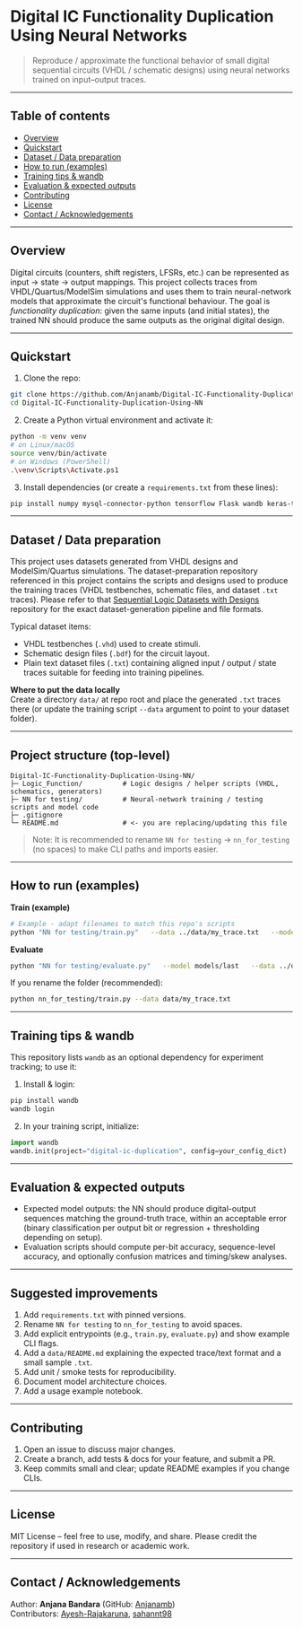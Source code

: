 # Digital IC Functionality Duplication Using Neural Networks

> Reproduce / approximate the functional behavior of small digital sequential circuits (VHDL / schematic designs) using neural networks trained on input–output traces.

---

## Table of contents

- [Overview](#overview)  
- [Quickstart](#quickstart)  
- [Dataset / Data preparation](#dataset--data-preparation)  
- [How to run (examples)](#how-to-run-examples)  
- [Training tips & wandb](#training-tips--wandb)  
- [Evaluation & expected outputs](#evaluation--expected-outputs)  
- [Contributing](#contributing)  
- [License](#license)  
- [Contact / Acknowledgements](#contact--acknowledgements)

---

## Overview

Digital circuits (counters, shift registers, LFSRs, etc.) can be represented as input → state → output mappings. This project collects traces from VHDL/Quartus/ModelSim simulations and uses them to train neural-network models that approximate the circuit's functional behaviour. The goal is *functionality duplication*: given the same inputs (and initial states), the trained NN should produce the same outputs as the original digital design.

---

## Quickstart

1. Clone the repo:
```bash
git clone https://github.com/Anjanamb/Digital-IC-Functionality-Duplication-Using-NN.git
cd Digital-IC-Functionality-Duplication-Using-NN
```

2. Create a Python virtual environment and activate it:
```bash
python -m venv venv
# on Linux/macOS
source venv/bin/activate
# on Windows (PowerShell)
.\venv\Scripts\Activate.ps1
```

3. Install dependencies (or create a `requirements.txt` from these lines):
```bash
pip install numpy mysql-connector-python tensorflow Flask wandb keras-tuner
```

---

## Dataset / Data preparation

This project uses datasets generated from VHDL designs and ModelSim/Quartus simulations. The dataset-preparation repository referenced in this project contains the scripts and designs used to produce the training traces (VHDL testbenches, schematic files, and dataset `.txt` traces). Please refer to that [Sequential Logic Datasets with Designs](https://github.com/Anjanamb/Sequential-Logic-Datasets-with-Designs) repository for the exact dataset-generation pipeline and file formats.

Typical dataset items:
- VHDL testbenches (`.vhd`) used to create stimuli.  
- Schematic design files (`.bdf`) for the circuit layout.  
- Plain text dataset files (`.txt`) containing aligned input / output / state traces suitable for feeding into training pipelines.

**Where to put the data locally**  
Create a directory `data/` at repo root and place the generated `.txt` traces there (or update the training script `--data` argument to point to your dataset folder).

---

## Project structure (top-level)

```
Digital-IC-Functionality-Duplication-Using-NN/
├─ Logic_Function/          # Logic designs / helper scripts (VHDL, schematics, generators)
├─ NN for testing/          # Neural-network training / testing scripts and model code
├─ .gitignore
└─ README.md                # <- you are replacing/updating this file
```

> Note: It is recommended to rename `NN for testing` → `nn_for_testing` (no spaces) to make CLI paths and imports easier.

---

## How to run (examples)

**Train (example)**
```bash
# Example - adapt filenames to match this repo's scripts
python "NN for testing/train.py"   --data ../data/my_trace.txt   --model-dir models/   --epochs 50   --batch-size 64
```

**Evaluate**
```bash
python "NN for testing/evaluate.py"   --model models/last   --data ../data/validation_trace.txt
```

If you rename the folder (recommended):
```bash
python nn_for_testing/train.py --data data/my_trace.txt
```

---

## Training tips & wandb

This repository lists `wandb` as an optional dependency for experiment tracking; to use it:

1. Install & login:
```bash
pip install wandb
wandb login
```

2. In your training script, initialize:
```python
import wandb
wandb.init(project="digital-ic-duplication", config=your_config_dict)
```

---

## Evaluation & expected outputs

- Expected model outputs: the NN should produce digital-output sequences matching the ground-truth trace, within an acceptable error (binary classification per output bit or regression + thresholding depending on setup).
- Evaluation scripts should compute per-bit accuracy, sequence-level accuracy, and optionally confusion matrices and timing/skew analyses.

---

## Suggested improvements

1. Add `requirements.txt` with pinned versions.  
2. Rename `NN for testing` to `nn_for_testing` to avoid spaces.  
3. Add explicit entrypoints (e.g., `train.py`, `evaluate.py`) and show example CLI flags.  
4. Add a `data/README.md` explaining the expected trace/text format and a small sample `.txt`.  
5. Add unit / smoke tests for reproducibility. 
6. Document model architecture choices.  
7. Add a usage example notebook.

---

## Contributing

1. Open an issue to discuss major changes.  
2. Create a branch, add tests & docs for your feature, and submit a PR.  
3. Keep commits small and clear; update README examples if you change CLIs.

---

## License

MIT License – feel free to use, modify, and share. Please credit the repository if used in research or academic work.

---

## Contact / Acknowledgements

Author: **Anjana Bandara** (GitHub: [Anjanamb](https://github.com/Anjanamb))  
Contributors: [Ayesh-Rajakaruna](https://github.com/Ayesh-Rajakaruna), [sahannt98](https://github.com/sahannt98)
